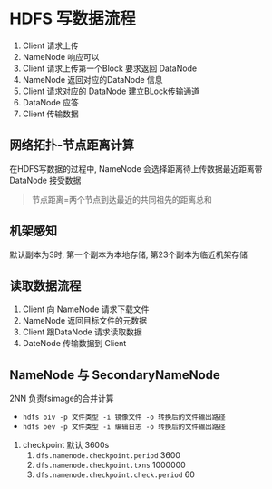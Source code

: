 # HDFS 写数据流程

1. Client 请求上传
2. NameNode 响应可以
3. Client 请求上传第一个Block 要求返回 DataNode
4. NameNode 返回对应的DataNode 信息
5. Client 请求对应的 DataNode 建立BLock传输通道
6. DataNode 应答
7. Client 传输数据

## 网络拓扑-节点距离计算

在HDFS写数据的过程中, NameNode 会选择距离待上传数据最近距离带 DataNode 接受数据

> 节点距离=两个节点到达最近的共同祖先的距离总和

## 机架感知

默认副本为3时, 第一个副本为本地存储, 第23个副本为临近机架存储

## 读取数据流程

1. Client 向 NameNode 请求下载文件
2. NameNode 返回目标文件的元数据
3. Client 跟DataNode 请求读取数据
4. DateNode 传输数据到 Client

## NameNode 与 SecondaryNameNode

2NN 负责fsimage的合并计算

- `hdfs oiv -p 文件类型 -i 镜像文件 -o 转换后的文件输出路径`
- `hdfs oev -p 文件类型 -i 编辑日志 -o 转换后的文件输出路径`

1. checkpoint 默认 3600s
   1. `dfs.namenode.checkpoint.period` 3600
   2. `dfs.namenode.checkpoint.txns` 1000000
   3. `dfs.namenode.checkpoint.check.period` 60
